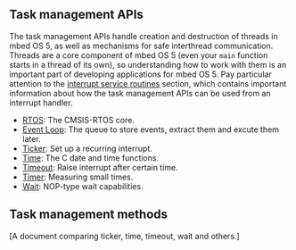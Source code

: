 ## Task management APIs

The task management APIs handle creation and destruction of threads in mbed OS 5, as well as mechanisms for safe interthread communication. Threads are a core component of mbed OS 5 (even your `main` function starts in a thread of its own), so understanding how to work with them is an important part of developing applications for mbed OS 5. Pay particular attention to the [interrupt service routines](rtos.md#interrupt-service-routines) section, which contains important information about how the task management APIs can be used from an interrupt handler.

* [RTOS](#rtos-overview): The CMSIS-RTOS core.
* [Event Loop](#the-event-loop): The queue to store events, extract them and excute them later.
* [Ticker](Ticker.md): Set up a recurring interrupt.
* [Time](Time.md): The C date and time functions.
* [Timeout](TimeOut.md): Raise interrupt after certain time.
* [Timer](Timer.md): Measuring small times.
* [Wait](wait.md): NOP-type wait capabilities.

## Task management methods

[A document comparing ticker, time, timeout, wait and others.]
